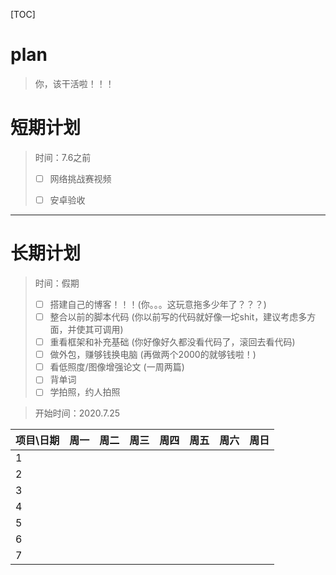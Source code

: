 [TOC]

# plan

> 你，该干活啦！！！

# 短期计划

> 时间：7.6之前
>
> - [ ] 网络挑战赛视频
>
> - [ ] 安卓验收

***

# 长期计划

> 时间：假期
>
> - [ ] 搭建自己的博客！！！(你。。。这玩意拖多少年了？？？) 
> - [ ] 整合以前的脚本代码 (你以前写的代码就好像一坨shit，建议考虑多方面，并使其可调用)
> - [ ] 重看框架和补充基础 (你好像好久都没看代码了，滚回去看代码)
> - [ ] 做外包，赚够钱换电脑 (再做两个2000的就够钱啦！)
> - [ ] 看低照度/图像增强论文 (一周两篇)
> - [ ] 背单词
> - [ ] 学拍照，约人拍照

> 开始时间：2020.7.25

| 项目\日期 | 周一 | 周二 | 周三 | 周四 | 周五 | 周六 | 周日 |
| --------- | ---- | ---- | ---- | ---- | ---- | ---- | ---- |
| 1         |      |      |      |      |      |      |      |
| 2         |      |      |      |      |      |      |      |
| 3         |      |      |      |      |      |      |      |
| 4         |      |      |      |      |      |      |      |
| 5         |      |      |      |      |      |      |      |
| 6         |      |      |      |      |      |      |      |
| 7         |      |      |      |      |      |      |      |

